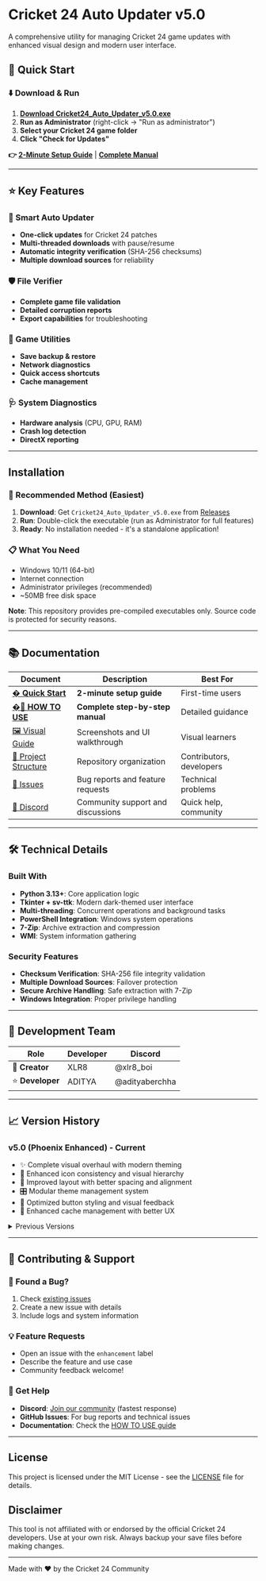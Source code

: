 # Cricket 24 Auto Updater v5.0

A comprehensive utility for managing Cricket 24 game updates with enhanced visual design and modern user interface.

## 🚀 Quick Start

### ⬇️ Download & Run
1. **[Download Cricket24_Auto_Updater_v5.0.exe](https://github.com/aman71711/CRICKET24_Utility/releases)** 
2. **Run as Administrator** (right-click → "Run as administrator")
3. **Select your Cricket 24 game folder**
4. **Click "Check for Updates"**

**👉 [2-Minute Setup Guide](QUICK_START.md)** | **[Complete Manual](HOW_TO_USE.md)**

---

## ⭐ Key Features

### 🔄 Smart Auto Updater
- **One-click updates** for Cricket 24 patches
- **Multi-threaded downloads** with pause/resume
- **Automatic integrity verification** (SHA-256 checksums)
- **Multiple download sources** for reliability

### 🛡️ File Verifier
- **Complete game file validation**
- **Detailed corruption reports**
- **Export capabilities** for troubleshooting

### 🔧 Game Utilities
- **Save backup & restore**
- **Network diagnostics** 
- **Quick access shortcuts**
- **Cache management**

### 🩺 System Diagnostics
- **Hardware analysis** (CPU, GPU, RAM)
- **Crash log detection**
- **DirectX reporting**

---

## Installation

### 🎯 Recommended Method (Easiest)
1. **Download**: Get `Cricket24_Auto_Updater_v5.0.exe` from [Releases](https://github.com/aman71711/CRICKET24_Utility/releases)
2. **Run**: Double-click the executable (run as Administrator for full features)
3. **Ready**: No installation needed - it's a standalone application!

### 📋 What You Need
- Windows 10/11 (64-bit)
- Internet connection
- Administrator privileges (recommended)
- ~50MB free disk space

**Note**: This repository provides pre-compiled executables only. Source code is protected for security reasons.

---

## 📚 Documentation

| Document | Description | Best For |
|----------|-------------|----------|
| **[� Quick Start](QUICK_START.md)** | **2-minute setup guide** | First-time users |
| **[�📖 HOW TO USE](HOW_TO_USE.md)** | **Complete step-by-step manual** | Detailed guidance |
| [🖼️ Visual Guide](VISUAL_GUIDE.md) | Screenshots and UI walkthrough | Visual learners |
| [📁 Project Structure](PROJECT_STRUCTURE.md) | Repository organization | Contributors, developers |
| [🐛 Issues](https://github.com/aman71711/CRICKET24_Utility/issues) | Bug reports and feature requests | Technical problems |
| [💬 Discord](https://discord.gg/5gWWv3ar) | Community support and discussions | Quick help, community |

---
## 🛠️ Technical Details

### Built With
- **Python 3.13+**: Core application logic
- **Tkinter + sv-ttk**: Modern dark-themed user interface  
- **Multi-threading**: Concurrent operations and background tasks
- **PowerShell Integration**: Windows system operations
- **7-Zip**: Archive extraction and compression
- **WMI**: System information gathering

### Security Features
- **Checksum Verification**: SHA-256 file integrity validation
- **Multiple Download Sources**: Failover protection
- **Secure Archive Handling**: Safe extraction with 7-Zip
- **Windows Integration**: Proper privilege handling

---

## 👥 Development Team

| Role | Developer | Discord |
|------|-----------|---------|
| 👑 **Creator** | XLR8 | @xlr8_boi |
| ⭐ **Developer** | ADITYA | @adityaberchha | 


---

## 📈 Version History

### v5.0 (Phoenix Enhanced) - Current
- ✨ Complete visual overhaul with modern theming
- 🎨 Enhanced icon consistency and visual hierarchy  
- 📐 Improved layout with better spacing and alignment
- 🎛️ Modular theme management system
- 🔘 Optimized button styling and visual feedback
- 🧹 Enhanced cache management with better UX

<details>
<summary>Previous Versions</summary>

### v4.x Series
- Enhanced network tools and diagnostics
- Improved error handling and logging

### v3.x Series  
- Multi-threaded downloads and verification
- Checksum validation system

### v2.x Series
- Basic update functionality
- File verification features

### v1.x Series
- Initial release and core features

</details>

---

## 🤝 Contributing & Support

### 🐛 Found a Bug?
1. Check [existing issues](https://github.com/aman71711/CRICKET24_Utility/issues)
2. Create a new issue with details
3. Include logs and system information

### 💡 Feature Requests
- Open an issue with the `enhancement` label
- Describe the feature and use case
- Community feedback welcome!

### 💬 Get Help
- **Discord**: [Join our community](https://discord.gg/5gWWv3ar) (fastest response)
- **GitHub Issues**: For bug reports and technical issues
- **Documentation**: Check the [HOW TO USE guide](HOW_TO_USE.md)

---

## License

This project is licensed under the MIT License - see the [LICENSE](LICENSE) file for details.

## Disclaimer

This tool is not affiliated with or endorsed by the official Cricket 24 developers. Use at your own risk. Always backup your save files before making changes.

---

Made with ❤️ by the Cricket 24 Community
